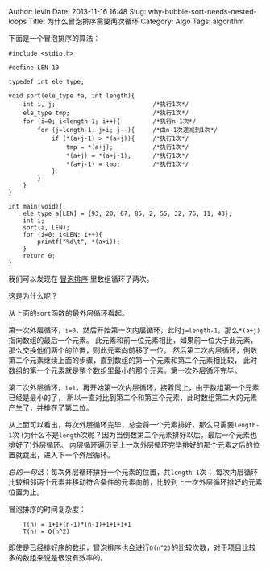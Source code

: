 Author: levin
Date: 2013-11-16 16:48
Slug: why-bubble-sort-needs-nested-loops
Title: 为什么冒泡排序需要两次循环
Category: Algo
Tags: algorithm

下面是一个冒泡排序的算法：<!-- more -->

    #include <stdio.h>
    
    #define LEN 10
    
    typedef int ele_type;
    
    void sort(ele_type *a, int length){
        int i, j;                           /*执行1次*/
        ele_type tmp;                       /*执行1次*/
        for (i=0; i<length-1; i++){         /*执行n-1次*/
            for (j=length-1; j>i; j--){     /*由n-1次递减到1次*/
                if (*(a+j-1) > *(a+j)){     /*执行1次*/
                    tmp = *(a+j);           /*执行1次*/
                    *(a+j) = *(a+j-1);      /*执行1次*/
                    *(a+j-1) = tmp;         /*执行1次*/
                }
            }
        }
    }
    
    int main(void){
        ele_type a[LEN] = {93, 20, 67, 85, 2, 55, 32, 76, 11, 43};
        int i;
        sort(a, LEN);
        for (i=0; i<LEN; i++){
            printf("%d\t", *(a+i));
        }
        return 0;
    }

我们可以发现在
[冒泡排序](/url.html#http://zh.wikipedia.org/wiki/%E5%86%92%E6%B3%A1%E6%8E%92%E5%BA%8F)
里数组循环了两次。

这是为什么呢？

从上面的`sort`函数的最外层循环看起。

第一次外层循环，`i=0`，然后开始第一次内层循环，此时`j=length-1`，那么`*(a+j)`指向数组的最后一个元素。
此元素和前一位元素相比，如果前一位大于此元素，那么交换他们两个的位置，则此元素向前移了一位。
然后第二次内层循环，倒数第二个元素继续上面的步骤，直到数组的第一个元素和第二个元素相比较，
此时数组的第一个元素就是整个数组里最小的那个元素。第一次外层循环完毕。

第二次外层循环，`i=1`，再开始第一次内层循环，接着同上，由于数组第一个元素已经是最小的了，
所以一直对比到第二个和第三个元素，此时数组第二大的元素产生了，并排在了第二位。

从上面可以看出，每次外层循环完毕，总会将一个元素排好，那么只需要`length-1`次
(为什么不是`length`次呢？因为当倒数第二个元素排好以后，最后一个元素也排好了)外层循环。
内层循环遍历至上一次外层循环完毕排好的那个元素之后的位置就跳出，进入下一个外层循环。

*总的一句话*：每次外层循环排好一个元素的位置，共`length-1`次；
每次内层循环比较相邻两个元素并移动符合条件的元素向前，比较到上一次外层循环排好的元素位置为止。

冒泡排序的时间复杂度：

        T(n) = 1+1+(n-1)*(n-1)+1+1+1+1
        T(n) = O(n^2)

即使是已经排好序的数组，冒泡排序也会进行`O(n^2)`的比较次数，对于项目比较多的数组来说是很没有效率的。
